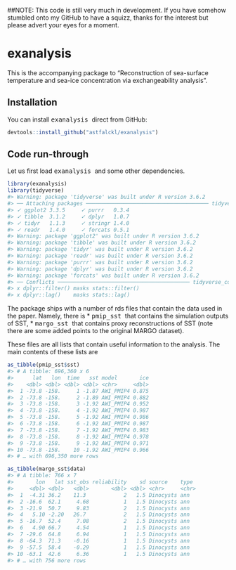 
<!-- README.md is generated from README.Rmd. Please edit that file -->

\#\#NOTE: This code is still very much in development. If you have
somehow stumbled onto my GitHub to have a squizz, thanks for the
interest but please advert your eyes for a moment.

# exanalysis

<!-- badges: start -->

<!-- badges: end -->

This is the accompanying package to “Reconstruction of sea-surface
temperature and sea-ice concentration via exchangeability analysis”.

## Installation

You can install <tt> exanalysis </tt> direct from GitHub:

``` r
devtools::install_github("astfalckl/exanalysis")
```

## Code run-through

Let us first load <tt> exanalysis </tt> and some other dependencies.

``` r
library(exanalysis)
library(tidyverse)
#> Warning: package 'tidyverse' was built under R version 3.6.2
#> ── Attaching packages ─────────────────────────────────────── tidyverse 1.3.1 ──
#> ✓ ggplot2 3.3.5     ✓ purrr   0.3.4
#> ✓ tibble  3.1.2     ✓ dplyr   1.0.7
#> ✓ tidyr   1.1.3     ✓ stringr 1.4.0
#> ✓ readr   1.4.0     ✓ forcats 0.5.1
#> Warning: package 'ggplot2' was built under R version 3.6.2
#> Warning: package 'tibble' was built under R version 3.6.2
#> Warning: package 'tidyr' was built under R version 3.6.2
#> Warning: package 'readr' was built under R version 3.6.2
#> Warning: package 'purrr' was built under R version 3.6.2
#> Warning: package 'dplyr' was built under R version 3.6.2
#> Warning: package 'forcats' was built under R version 3.6.2
#> ── Conflicts ────────────────────────────────────────── tidyverse_conflicts() ──
#> x dplyr::filter() masks stats::filter()
#> x dplyr::lag()    masks stats::lag()
```

The package ships with a number of rds files that contain the data used
in the paper. Namely, there is \* <tt> pmip\_sst </tt> that contains the
simulation outputs of SST, \* <tt> margo\_sst </tt> that contains proxy
reconstructions of SST (note there are some added points to the original
MARGO dataset).

These files are all lists that contain useful information to the
analysis. The main contents of these lists are

``` r
as_tibble(pmip_sst$sst)
#> # A tibble: 696,360 x 6
#>      lat   lon  time   sst model       ice
#>    <dbl> <dbl> <dbl> <dbl> <chr>     <dbl>
#>  1 -73.8 -158.     1 -1.87 AWI_PMIP4 0.875
#>  2 -73.8 -158.     2 -1.89 AWI_PMIP4 0.882
#>  3 -73.8 -158.     3 -1.92 AWI_PMIP4 0.952
#>  4 -73.8 -158.     4 -1.92 AWI_PMIP4 0.987
#>  5 -73.8 -158.     5 -1.92 AWI_PMIP4 0.986
#>  6 -73.8 -158.     6 -1.92 AWI_PMIP4 0.987
#>  7 -73.8 -158.     7 -1.92 AWI_PMIP4 0.983
#>  8 -73.8 -158.     8 -1.92 AWI_PMIP4 0.978
#>  9 -73.8 -158.     9 -1.92 AWI_PMIP4 0.971
#> 10 -73.8 -158.    10 -1.92 AWI_PMIP4 0.966
#> # … with 696,350 more rows
```

``` r
as_tibble(margo_sst$data)
#> # A tibble: 766 x 7
#>       lon   lat sst_obs reliability    sd source    type 
#>     <dbl> <dbl>   <dbl>       <dbl> <dbl> <chr>     <chr>
#>  1  -4.31 36.2    11.3            2   1.5 Dinocysts ann  
#>  2 -16.6  62.1     4.68           1   1.5 Dinocysts ann  
#>  3 -21.9  50.7     9.83           2   1.5 Dinocysts ann  
#>  4   5.10 -2.20   26.7            2   1.5 Dinocysts ann  
#>  5 -16.7  52.4     7.08           2   1.5 Dinocysts ann  
#>  6   4.90 66.7     4.54           1   1.5 Dinocysts ann  
#>  7 -29.6  64.8     6.94           1   1.5 Dinocysts ann  
#>  8 -64.3  71.3    -0.16           1   1.5 Dinocysts ann  
#>  9 -57.5  58.4    -0.29           1   1.5 Dinocysts ann  
#> 10 -63.1  42.6     6.36           1   1.5 Dinocysts ann  
#> # … with 756 more rows
```
